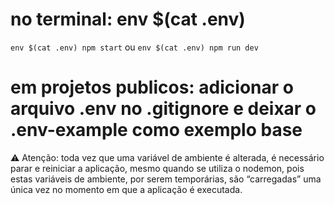 # no terminal: env $(cat .env)
`env $(cat .env) npm start` ou `env $(cat .env) npm run dev`
# em projetos publicos: adicionar o arquivo .env no .gitignore e deixar o .env-example como exemplo base


⚠️ Atenção: toda vez que uma variável de ambiente é alterada, é necessário parar e reiniciar a aplicação, mesmo quando se utiliza o nodemon, pois estas variáveis de ambiente, por serem temporárias, são “carregadas” uma única vez no momento em que a aplicação é executada.

